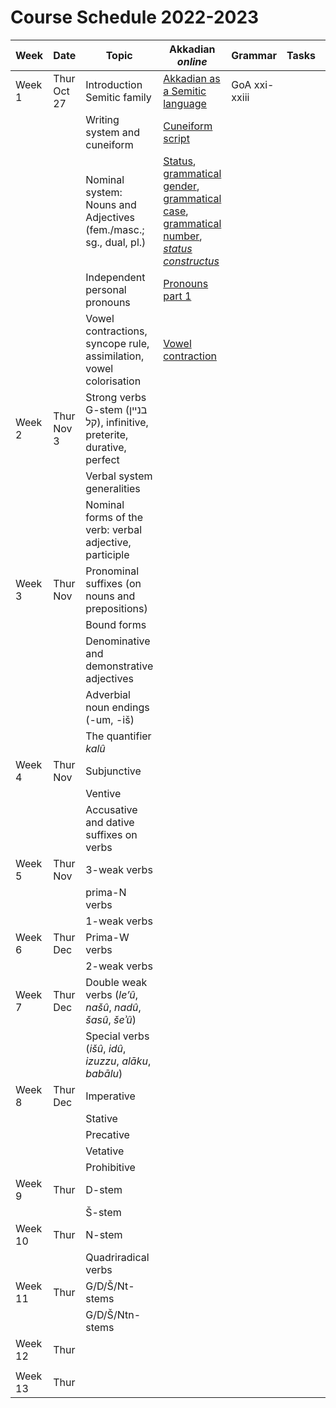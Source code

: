 # Course Schedule 2022-2023

| Week     | Date          | Topic               | Akkadian *online*              | Grammar                       | Tasks     | Assignment     |
| -------- | ------------- | --------------      | ------------------------------ | ---------------------------   | --------- | -------------- |
| Week 1   | Thur Oct 27   | Introduction Semitic family | [Akkadian as a Semitic language](akk-sem) | GoA xxi-xxiii |        |                |
|          |               | Writing system and cuneiform | [Cuneiform script](cuneif)     |                      |           |                |
|          |               | Nominal system: Nouns and Adjectives (fem./masc.; sg., dual, pl.) | [Status](state), [grammatical gender](gender), [grammatical case](casus), [grammatical number](numerus), [*status constructus*](st-ct)         |         |           |                |
|          |               | Independent personal pronouns | [Pronouns part 1](pron-1)  |                          |           |                |
|          |               | Vowel contractions, syncope rule, assimilation, vowel colorisation | [Vowel contraction](vowel-contraction) | | |  |
| Week 2   | Thur Nov 3    | Strong verbs G-stem (בניין קל), infinitive, preterite, durative, perfect |     |       |           |                |
|          |               | Verbal system generalities  |                        |                               |           |                |
|          |               | Nominal forms of the verb: verbal adjective, participle |     |                       |           |                |
| Week 3   | Thur Nov      | Pronominal suffixes (on nouns and prepositions) |             |                       |           |                |
|          |               | Bound forms                 |                         |                               |           |                |
|          |               | Denominative and demonstrative adjectives |           |                               |           |                |
|          |               | Adverbial noun endings (-um, -iš) |                   |                               |           |                |
|          |               | The quantifier *kalû*       |                         |                               |           |                |
| Week 4   | Thur Nov      | Subjunctive                 |                         |                               |           |                |
|          |               | Ventive                     |                                |                        |           |                |
|          |               | Accusative and dative suffixes on verbs |                    |                        |           |                |
| Week 5   | Thur Nov      | 3-weak verbs                |                         |                               |           |                |
|          |               | prima-N verbs               |                                |                        |           |                |
|          |               | 1-weak verbs                |                         |                               |           |                |
| Week 6   | Thur Dec      | Prima-W verbs               |                                |                        |           |                |
|          |               | 2-weak verbs                |                         |                               |           |                |
| Week 7   | Thur Dec      | Double weak verbs (*le’û*, *našû*, *nadû*, *šasû*, *šeʾû*) |           |              |           |                |
|          |               | Special verbs (*išû*, *idû*, *izuzzu*, *alāku*, *babālu*) |            |              |           |                |
| Week 8   | Thur Dec      | Imperative                  |                         |                               |           |                |
|          |               | Stative                     |                         |                               |           |                |
|          |               | Precative                   |                         |                               |           |                |
|          |               | Vetative                    |                         |                               |           |                |
|          |               | Prohibitive                 |                         |                               |           |                |
| Week 9   | Thur          | D-stem                      |                         |                               |           |                |
|          |               | Š-stem                      |                         |                               |           |                |
| Week 10  | Thur          | N-stem                      |                         |                               |           |                |
|          |               | Quadriradical verbs         |                         |                               |           |                |
| Week 11  | Thur          | G/D/Š/Nt-stems              |                         |                               |           |                |
|          |               | G/D/Š/Ntn-stems             |                         |                               |           |                |
| Week 12  | Thur          |                      |                                |                               |           |                |
|          |               |                             |                         |                               |           |                |
| Week 13  | Thur          |                      |                                |                               |           |                |



    